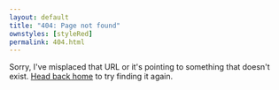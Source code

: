 ```yaml
---
layout: default
title: "404: Page not found"
ownstyles: [styleRed]
permalink: 404.html
---
```


Sorry, I've misplaced that URL or it's pointing to something that doesn't exist. <a href="{{ site.baseurl }}/">Head back home</a> to try finding it again.
